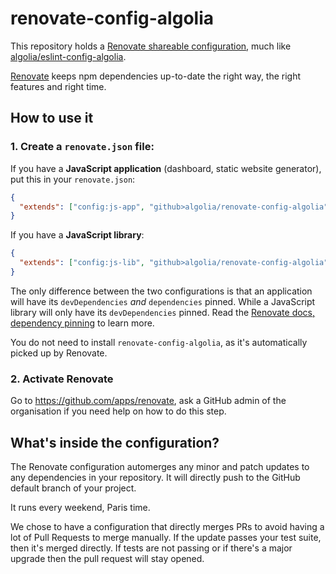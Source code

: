 # renovate-config-algolia

This repository holds a [Renovate shareable configuration](https://docs.renovatebot.com/config-presets/), much like [algolia/eslint-config-algolia](https://github.com/algolia/eslint-config-algolia/).

[Renovate](https://www.mend.io/renovate/) keeps npm dependencies up-to-date the right way, the right features and right time.

## How to use it

### 1. Create a `renovate.json` file:

If you have a **JavaScript application** (dashboard, static website generator), put this in your `renovate.json`:

```json
{
  "extends": ["config:js-app", "github>algolia/renovate-config-algolia"]
}
```

If you have a **JavaScript library**:

```json
{
  "extends": ["config:js-lib", "github>algolia/renovate-config-algolia"]
}
```

The only difference between the two configurations is that an application will have its `devDependencies` _and_ `dependencies` pinned.
While a JavaScript library will only have its `devDependencies` pinned.
Read the [Renovate docs, dependency pinning](https://docs.renovatebot.com/dependency-pinning/) to learn more.

You do not need to install `renovate-config-algolia`, as it's automatically picked up by Renovate.

### 2. Activate Renovate

Go to <https://github.com/apps/renovate>, ask a GitHub admin of the organisation if you need help on how to do this step.

## What's inside the configuration?

The Renovate configuration automerges any minor and patch updates to any dependencies in your repository.
It will directly push to the GitHub default branch of your project.

It runs every weekend, Paris time.

We chose to have a configuration that directly merges PRs to avoid having a lot of Pull Requests to merge manually.
If the update passes your test suite, then it's merged directly.
If tests are not passing or if there's a major upgrade then the pull request will stay opened.
